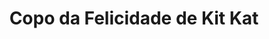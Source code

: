 ---
title: Copo da Felicidade de Kit Kat
description: 
category: Copos da Felicidade
flavor: Kit Kat
price: 28
---